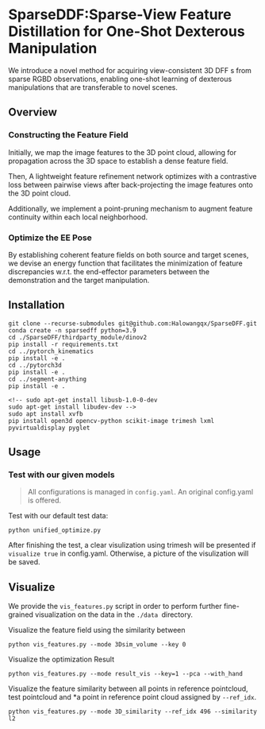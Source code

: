# SparseDDF:Sparse-View Feature Distillation for One-Shot Dexterous Manipulation
We introduce a novel method for acquiring view-consistent 3D DFF s from sparse RGBD observations, enabling one-shot learning of dexterous manipulations that are transferable to novel scenes. 

## Overview
### Constructing the Feature Field
Initially, we map the image features to the 3D point cloud, allowing for propagation across the 3D space to establish a dense feature field.

Then, A lightweight feature refinement network optimizes with a contrastive loss between pairwise views after back-projecting the image features onto the 3D point cloud. 

Additionally, we implement a point-pruning mechanism to augment feature continuity within each local neighborhood. 

### Optimize the EE Pose
By establishing coherent feature fields on both source and target scenes, we devise an energy function that facilitates the minimization of feature discrepancies w.r.t. the end-effector parameters between the demonstration and the target manipulation. 

## Installation
```
git clone --recurse-submodules git@github.com:Halowangqx/SparseDFF.git
conda create -n sparsedff python=3.9
cd ./SparseDFF/thirdparty_module/dinov2
pip install -r requirements.txt
cd ../pytorch_kinematics
pip install -e .
cd ../pytorch3d
pip install -e .
cd ../segment-anything
pip install -e .

<!-- sudo apt-get install libusb-1.0-0-dev
sudo apt-get install libudev-dev -->
sudo apt install xvfb 
pip install open3d opencv-python scikit-image trimesh lxml pyvirtualdisplay pyglet
```

## Usage
### Test with our given models

> All configurations is managed in `config.yaml`.
An original config.yaml is offered.

Test with our default test data:
```
python unified_optimize.py 
```
After finishing the test, a clear visulization using trimesh will be presented if `visualize true` in config.yaml. Otherwise, a picture of the visulization will be saved.

## Visualize

We provide the `vis_features.py` script in order to perform further fine-grained visualization on the data in the  `./data `directory.

Visualize the feature field using the similarity between 
```
python vis_features.py --mode 3Dsim_volume --key 0
```

Visualize the optimization Result 
```
python vis_features.py --mode result_vis --key=1 --pca --with_hand
```

Visualize the feature similarity between all points in reference pointcloud, test pointcloud and *a point in reference point cloud assigned by `--ref_idx`.

```
python vis_features.py --mode 3D_similarity --ref_idx 496 --similarity l2
```
